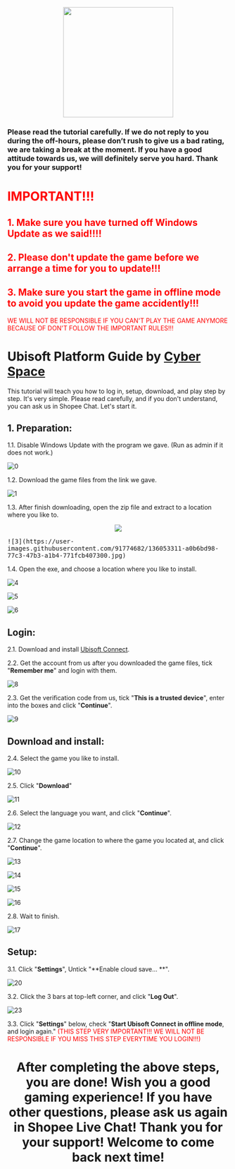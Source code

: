 <p align="center">
<img src="https://user-images.githubusercontent.com/91774682/135708227-fefb44fa-ae60-4d5b-8cdf-a68d30176e66.png" width="250" height="250">
</p>

### Please read the tutorial carefully. If we do not reply to you during the off-hours, please don’t rush to give us a bad rating, we are taking a break at the moment. If you have a good attitude towards us, we will definitely serve you hard. Thank you for your support!
 
 
# <span style="color: red;">IMPORTANT!!!</span>
## <span style="color: red;">1. Make sure you have turned off Windows Update as we said!!!!</span>
## <span style="color: red;">2. Please don't update the game before we arrange a time for you to update!!!
## <span style="color: red;">3. Make sure you start the game in offline mode to avoid you update the game accidently!!!</span>
  
<span style="color: red;">WE WILL NOT BE RESPONSIBLE IF YOU CAN'T PLAY THE GAME ANYMORE BECAUSE OF DON'T FOLLOW THE IMPORTANT RULES!!! </span>

# Ubisoft Platform Guide by [Cyber Space](https://shopee.com.my/cyberspace1902)
This tutorial will teach you how to log in, setup, download, and play step by step. It's very simple. Please read carefully, and if you don't understand, you can ask us in Shopee Chat. Let's start it.

## 1. Preparation: 
1.1. Disable Windows Update with the program we gave. (Run as admin if it does not work.)

![0](https://user-images.githubusercontent.com/91774682/136052890-bc2c4922-56f2-4c3e-acad-333cd9d764eb.jpg)

1.2. Download the game files from the link we gave.

![1](https://user-images.githubusercontent.com/91774682/136052997-3e5f2959-a756-4929-9bd0-6dc2c61ec75b.jpg)

1.3. After finish downloading, open the zip file and extract to a location where you like to.
<p align="center">
<kbd>
  <img src="https://user-images.githubusercontent.com/91774682/136053318-f6dee91c-d7a7-49bd-9451-2a1766924410.jpg">
</kbd>
 </p>
 <kbd>
![3](https://user-images.githubusercontent.com/91774682/136053311-a0b6bd98-77c3-47b3-a1b4-771fcb407300.jpg)
 </kbd>

1.4. Open the exe, and choose a location where you like to install.

![4](https://user-images.githubusercontent.com/91774682/136053514-e20ca276-32c3-4c8f-94c2-008960895021.jpg)

![5](https://user-images.githubusercontent.com/91774682/136053560-a97b9576-cbbb-42de-af78-3955c0e7f5b6.jpg)

![6](https://user-images.githubusercontent.com/91774682/136053591-23be3ce6-6669-469d-990d-369c3f98f983.jpg)

## Login: 

2.1. Download and install [Ubisoft Connect](https://ubi.li/4vxt9).

2.2. Get the account from us after you downloaded the game files, tick "**Remember me**" and login with them.

![8](https://user-images.githubusercontent.com/91774682/136053934-51f379c8-ab44-4499-9c5d-b20f544f5099.jpg)

2.3. Get the verification code from us, tick "**This is a trusted device**", enter into the boxes and click "**Continue**".

![9](https://user-images.githubusercontent.com/91774682/136054439-05405167-d25a-49ba-a24d-67097eabd818.jpg)

## Download and install: 

2.4. Select the game you like to install.

![10](https://user-images.githubusercontent.com/91774682/136054601-281129d6-0a4f-4d4f-91ce-cc30bf1b861d.jpg)

2.5. Click "**Download**"

![11](https://user-images.githubusercontent.com/91774682/136056535-ade34cc5-011b-415f-8611-0746f528abe3.jpg)

2.6. Select the language you want, and click "**Continue**".

![12](https://user-images.githubusercontent.com/91774682/136056690-2abf15d3-2177-489a-a56a-5c4a25780767.jpg)

2.7. Change the game location to where the game you located at, and click "**Continue**".

![13](https://user-images.githubusercontent.com/91774682/136056941-f5ac543a-2cd0-438d-871d-f12846aa8f5f.jpg)

![14](https://user-images.githubusercontent.com/91774682/136056945-9298fea8-816e-4fae-9079-4ff0a8276967.jpg)

![15](https://user-images.githubusercontent.com/91774682/136056936-7ff3c4be-fcf5-4c19-bc04-f490897d8fd0.jpg)

![16](https://user-images.githubusercontent.com/91774682/136057008-d15126c3-2300-4c5b-82ba-599ece0f66d5.jpg)

2.8. Wait to finish.

![17](https://user-images.githubusercontent.com/91774682/136057112-3ff1f3a1-6a8c-479e-a99e-12e2580e602a.jpg)

## Setup: 

3.1. Click "**Settings**", Untick "**Enable cloud save... **".

![20](https://user-images.githubusercontent.com/91774682/136060097-7a5f2f5c-9fac-4445-aaba-56cd31b3a4dd.jpg)

3.2. Click the 3 bars at top-left corner, and click "**Log Out**".

![23](https://user-images.githubusercontent.com/91774682/136060515-c96b1d69-c62f-43f4-8e89-a2abe997f818.jpg)

3.3. Click "**Settings**" below, check "**Start Ubisoft Connect in offline mode**, and login again." <span style="color: red;">(THIS STEP VERY IMPORTANT!!! WE WILL NOT BE RESPONSIBLE IF YOU MISS THIS STEP EVERYTIME YOU LOGIN!!!)</span>


<h2></h2>

<center> <h1>After completing the above steps, you are done! Wish you a good gaming experience! If you have other questions, please ask us again in Shopee Live Chat! Thank you for your support! Welcome to come back next time!</h1> </center>





